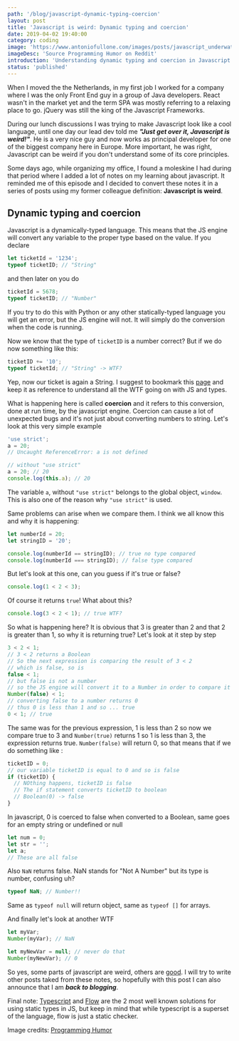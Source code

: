 ```yaml
---
path: '/blog/javascript-dynamic-typing-coercion'
layout: post
title: 'Javascript is weird: Dynamic typing and coercion'
date: 2019-04-02 19:40:00
category: coding
image: 'https://www.antoniofullone.com/images/posts/javascript_underwater.jpg'
imageDesc: 'Source Programming Humor on Reddit'
introduction: 'Understanding dynamic typing and coercion in Javascript. (Yeah Javascript is weird ... )'
status: 'published'
---
```


When I moved the the Netherlands, in my first job I worked for a company where I was the only Front End guy in a group of Java developers. React wasn't in the market yet and the term SPA was mostly referring to a relaxing place to go. jQuery was still the king of the Javascript Frameworks.

During our lunch discussions I was trying to make Javascript look like a cool language, until one day our lead dev told me **_"Just get over it, Javascript is weird!"_**. He is a very nice guy and now works as principal developer for one of the biggest company here in Europe. More important, he was right, Javascript can be weird if you don't understand some of its core principles.

Some days ago, while organizing my office, I found a moleskine I had during that period where I added a lot of notes on my learning about javascript. It reminded me of this episode and I decided to convert these notes it in a series of posts using my former colleague definition: **Javascript is weird**.

## Dynamic typing and coercion

Javascript is a dynamically-typed language. This means that the JS engine will convert any variable to the proper type based on the value. If you declare

```javascript
let ticketId = '1234';
typeof ticketID; // "String"
```

and then later on you do

```javascript
ticketId = 5678;
typeof ticketID; // "Number"
```

If you try to do this with Python or any other statically-typed language you will get an error, but the JS engine will not. It will simply do the conversion when the code is running.

Now we know that the type of `ticketID` is a number correct? But if we do now something like this:

```javascript
ticketID += '10';
typeof ticketId; // "String" -> WTF?
```

Yep, now our ticket is again a String. I suggest to bookmark this [page](https://getify.github.io/coercions-grid/) and keep it as reference to understand all the WTF going on with JS and types.

What is happening here is called **coercion** and it refers to this conversion, done at run time, by the javascript engine. Coercion can cause a lot of unexpected bugs and it's not just about converting numbers to string. Let's look at this very simple example

```javascript
'use strict';
a = 20;
// Uncaught ReferenceError: a is not defined

// without "use strict"
a = 20; // 20
console.log(this.a); // 20
```

The variable `a`, without `"use strict"` belongs to the global object, `window`.
This is also one of the reason why `"use strict"` is used.

Same problems can arise when we compare them. I think we all know this and why it is happening:

```javascript
let numberId = 20;
let stringID = '20';

console.log(numberId == stringID); // true no type compared
console.log(numberId === stringID); // false type compared
```

But let's look at this one, can you guess if it's true or false?

```javascript
console.log(1 < 2 < 3);
```

Of course it returns `true`! What about this?

```javascript
console.log(3 < 2 < 1); // true WTF?
```

So what is happening here? It is obvious that 3 is greater than 2 and that 2 is greater than 1, so why it is returning true?
Let's look at it step by step

```javascript
3 < 2 < 1;
// 3 < 2 returns a Boolean
// So the next expression is comparing the result of 3 < 2
// which is false, so is
false < 1;
// but false is not a number
// so the JS engine will convert it to a Number in order to compare it
Number(false) < 1;
// converting false to a number returns 0
// thus 0 is less than 1 and so ... true
0 < 1; // true
```

The same was for the previous expression, 1 is less than 2 so now we compare true to 3 and `Number(true)` returns 1 so 1 is less than 3, the expression returns true.
`Number(false)` will return 0, so that means that if we do something like :

```javascript
ticketID = 0;
// our variable ticketID is equal to 0 and so is false
if (ticketID) {
  // NOthing happens, ticketID is false
  // The if statement converts ticketID to boolean
  // Boolean(0) -> false
}
```

In javascript, 0 is coerced to false when converted to a Boolean, same goes for an empty string or undefined or null

```javascript
let num = 0;
let str = '';
let a;
// These are all false
```

Also `NaN` returns false. NaN stands for "Not A Number" but its type is number, confusing uh?

```javascript
typeof NaN; // Number!!
```

Same as `typeof null` will return object, same as `typeof []` for arrays.

And finally let's look at another WTF

```javascript
let myVar;
Number(myVar); // NaN

let myNewVar = null; // never do that
Number(myNewVar); // 0
```

So yes, some parts of javascript are weird, others are [good](http://shop.oreilly.com/product/9780596517748.do).
I will try to write other posts taked from these notes, so hopefully with this post I can also announce that I am **_back to blogging_**.

Final note:
[Typescript](https://github.com/Microsoft/TypeScript) and [Flow](https://flow.org/) are the 2 most well known solutions for using static types in JS, but keep in mind that while typescript is a superset of the language, flow is just a static checker.

Image credits: [Programming Humor](https://www.reddit.com/r/ProgrammerHumor/comments/8w0fve/i_will_try_this/www.reddit.com')
